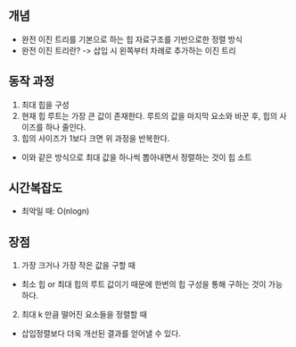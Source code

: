 ## 개념
- 완전 이진 트리를 기본으로 하는 힙 자료구조를 기반으로한 정렬 방식
- 완전 이진 트리란? -> 삽입 시 왼쪽부터 차례로 추가하는 이진 트리
## 동작 과정
1. 최대 힙을 구성
2. 현재 힙 루트는 가장 큰 값이 존재한다. 루트의 값을 마지막 요소와 바꾼 후, 힙의 사이즈를 하나 줄인다.
3. 힙의 사이즈가 1보다 크면 위 과정을 반복한다.
- 이와 같은 방식으로 최대 값을 하나씩 뽑아내면서 정렬하는 것이 힙 소트
## 시간복잡도
- 최악일 때: O(nlogn)

## 장점
1. 가장 크거나 가장 작은 값을 구할 때
- 최소 힙 or 최대 힙의 루트 값이기 때문에 한번의 힙 구성을 통해 구하는 것이 가능하다.
2. 최대 k 만큼 떨어진 요소들을 정렬할 때
- 삽입정렬보다 더욱 개선된 결과를 얻어낼 수 있다.